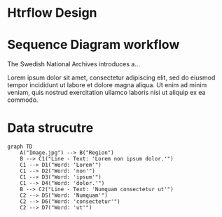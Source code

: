 # Htrflow Design





# Sequence Diagram workflow

The Swedish National Archives introduces a...

Lorem ipsum dolor sit amet, consectetur adipiscing elit, sed do eiusmod tempor incididunt ut labore et dolore magna aliqua. Ut enim ad minim veniam, quis nostrud exercitation ullamco laboris nisi ut aliquip ex ea commodo.

# Data strucutre

```mermaid
graph TD
    A("Image.jpg") --> B("Region")
    B --> C1("Line - Text: 'Lorem non ipsum dolor.'")
    C1 --> D1("Word: 'Lorem'")
    C1 --> D2("Word: 'non'")
    C1 --> D3("Word: 'ipsum'")
    C1 --> D4("Word: 'dolor.'")
    B --> C2("Line - Text: 'Numquam consectetur ut'")
    C2 --> D5("Word: 'Numquam'")
    C2 --> D6("Word: 'consectetur'")
    C2 --> D7("Word: 'ut'")
```
